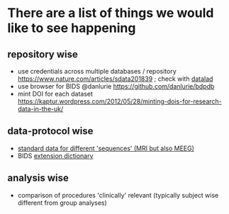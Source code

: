 # There are a list of things we would like to see happening

## repository wise
- use credentials across multiple databases / repository https://www.nature.com/articles/sdata201839 ; check with [datalad](http://www.datalad.org/)
- use browser for BIDS @danlurie https://github.com/danlurie/bdpdb
- mint DOI for each dataset https://kaptur.wordpress.com/2012/05/28/minting-dois-for-research-data-in-the-uk/

## data-protocol wise
- [standard data for different 'sequences' (MRI but also MEEG)](https://github.com/EN-Brain-Imaging-of-Tumours/doc/wiki/Minimal-and-extended-imaging-protocol)  
- BIDS [extension dictionary](https://github.com/EN-Brain-Imaging-of-Tumours/doc/wiki/BIDS-dictionary-extension)

## analysis wise
- comparison of procedures 'clinically' relevant (typically subject wise different from group analyses)
